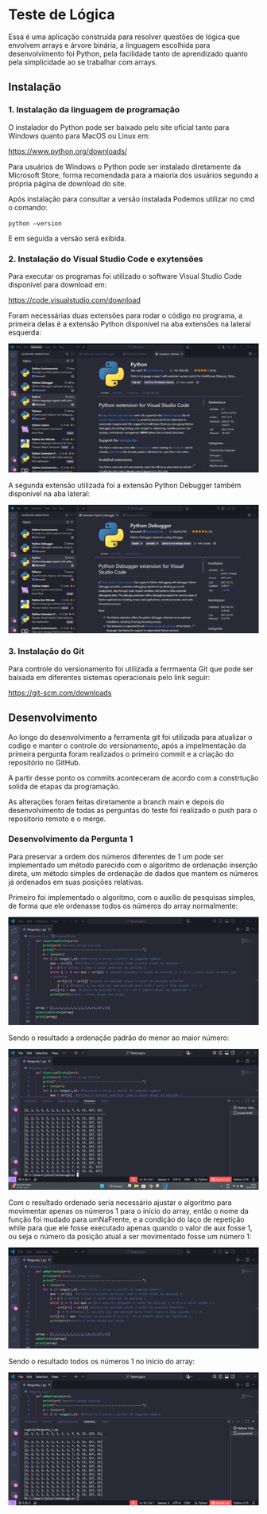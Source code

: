 # Teste de Lógica

Essa é uma aplicação construída para resolver questões de lógica que envolvem arrays e árvore binária, a linguagem escolhida para desenvolvimento foi Python, pela facilidade tanto de aprendizado quanto pela simplicidade ao se trabalhar com arrays.

## Instalação

### 1. Instalação da linguagem de programação 
O instalador do Python pode ser baixado pelo site oficial tanto para Windows quanto para MacOS ou Linux em:

<https://www.python.org/downloads/>

Para usuários de Windows o Python pode ser instalado diretamente da Microsoft Store, forma recomendada para a maioria dos usuários segundo a própria página de download do site. 

Após instalação para consultar a versão instalada Podemos utilizar no cmd o comando: 

`python –version` 
 
 E em seguida a versão será exibida.

### 2. Instalação do Visual Studio Code e exytensões

Para executar os programas foi utilizado o software Visual Studio Code disponível para download em:

<https://code.visualstudio.com/download>

Foram necessárias duas extensões para rodar o código no programa,  a primeira delas é a extensão Python disponível na aba extensões na lateral esquerda: 

![Alt ou título da imagem](/imagens/extensao1.png)

A segunda extensão utilizada foi  a extensão Python Debugger também disponível na aba lateral: 

![Alt ou título da imagem](/imagens/extensao2.png)

### 3. Instalação do Git

Para controle do versionamento foi utilizada a ferrmaenta Git que pode ser baixada em diferentes sistemas operacionais pelo link seguir: 

<https://git-scm.com/downloads> 


## Desenvolvimento

Ao longo do desenvolvimento a ferramenta git foi utilizada para atualizar o codigo e manter o controle do versionamento, após a impelmentação da primeira pergunta foram realizados o primeiro commit e a criação do repositório no GitHub. 

A partir desse ponto os commits aconteceram de acordo com a constrtução solida de etapas da programação.

As alterações foram feitas diretamente a branch main e depois do desenvolvimento de todas as perguntas do teste foi realizado o push para o repositorio remoto e o merge.

### Desenvolvimento da Pergunta 1

Para preservar a ordem dos números diferentes de 1 um pode ser implementado um método parecido com o algoritmo de ordenação inserção direta, um método simples de ordenação de dados que mantem os números já ordenados em suas posições relativas. 

Primeiro foi implementado o algoritmo, com o auxílio de pesquisas simples, de forma que ele ordenasse todos os números do array normalmente: 

![Alt ou título da imagem](/imagens/P1-1.png)

Sendo o resultado a ordenação padrão do menor ao maior número: 

![Alt ou título da imagem](/imagens/P1-2.png)

Com o resultado ordenado seria  necessário ajustar o algoritmo para movimentar apenas os números 1 para o início do array, então o nome da função foi mudado para umNaFrente, e a condição do laço de repetição while para que ele fosse executado apenas quando o valor de aux fosse 1, ou seja o número da posição atual a ser movimentado fosse um número 1:

![Alt ou título da imagem](/imagens/P1-3.png)

Sendo o resultado todos os números 1 no início do array: 

![Alt ou título da imagem](/imagens/P1-4.png)

